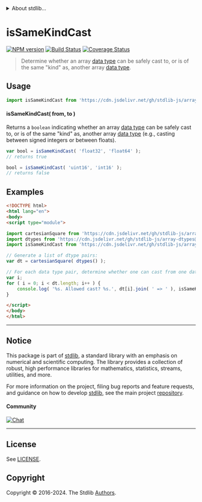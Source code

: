 <!--

@license Apache-2.0

Copyright (c) 2024 The Stdlib Authors.

Licensed under the Apache License, Version 2.0 (the "License");
you may not use this file except in compliance with the License.
You may obtain a copy of the License at

   http://www.apache.org/licenses/LICENSE-2.0

Unless required by applicable law or agreed to in writing, software
distributed under the License is distributed on an "AS IS" BASIS,
WITHOUT WARRANTIES OR CONDITIONS OF ANY KIND, either express or implied.
See the License for the specific language governing permissions and
limitations under the License.

-->


<details>
  <summary>
    About stdlib...
  </summary>
  <p>We believe in a future in which the web is a preferred environment for numerical computation. To help realize this future, we've built stdlib. stdlib is a standard library, with an emphasis on numerical and scientific computation, written in JavaScript (and C) for execution in browsers and in Node.js.</p>
  <p>The library is fully decomposable, being architected in such a way that you can swap out and mix and match APIs and functionality to cater to your exact preferences and use cases.</p>
  <p>When you use stdlib, you can be absolutely certain that you are using the most thorough, rigorous, well-written, studied, documented, tested, measured, and high-quality code out there.</p>
  <p>To join us in bringing numerical computing to the web, get started by checking us out on <a href="https://github.com/stdlib-js/stdlib">GitHub</a>, and please consider <a href="https://opencollective.com/stdlib">financially supporting stdlib</a>. We greatly appreciate your continued support!</p>
</details>

# isSameKindCast

[![NPM version][npm-image]][npm-url] [![Build Status][test-image]][test-url] [![Coverage Status][coverage-image]][coverage-url] <!-- [![dependencies][dependencies-image]][dependencies-url] -->

> Determine whether an array [data type][@stdlib/array/dtypes] can be safely cast to, or is of the same "kind" as, another array [data type][@stdlib/array/dtypes].

<!-- Section to include introductory text. Make sure to keep an empty line after the intro `section` element and another before the `/section` close. -->

<section class="intro">

</section>

<!-- /.intro -->

<!-- Package usage documentation. -->



<section class="usage">

## Usage

```javascript
import isSameKindCast from 'https://cdn.jsdelivr.net/gh/stdlib-js/array-base-assert-is-same-kind-data-type-cast@v0.2.0-esm/index.mjs';
```

#### isSameKindCast( from, to )

Returns a `boolean` indicating whether an array [data type][@stdlib/array/dtypes] can be safely cast to, or is of the same "kind" as, another array [data type][@stdlib/array/dtypes] (e.g., casting between signed integers or between floats).

```javascript
var bool = isSameKindCast( 'float32', 'float64' );
// returns true

bool = isSameKindCast( 'uint16', 'int16' );
// returns false
```

</section>

<!-- /.usage -->

<!-- Package usage notes. Make sure to keep an empty line after the `section` element and another before the `/section` close. -->

<section class="notes">

</section>

<!-- /.notes -->

<!-- Package usage examples. -->

<section class="examples">

## Examples

<!-- eslint no-undef: "error" -->

```html
<!DOCTYPE html>
<html lang="en">
<body>
<script type="module">

import cartesianSquare from 'https://cdn.jsdelivr.net/gh/stdlib-js/array-cartesian-square@esm/index.mjs';
import dtypes from 'https://cdn.jsdelivr.net/gh/stdlib-js/array-dtypes@esm/index.mjs';
import isSameKindCast from 'https://cdn.jsdelivr.net/gh/stdlib-js/array-base-assert-is-same-kind-data-type-cast@v0.2.0-esm/index.mjs';

// Generate a list of dtype pairs:
var dt = cartesianSquare( dtypes() );

// For each data type pair, determine whether one can cast from one data type to another...
var i;
for ( i = 0; i < dt.length; i++ ) {
    console.log( '%s. Allowed cast? %s.', dt[i].join( ' => ' ), isSameKindCast.apply( null, dt[i] ) );
}

</script>
</body>
</html>
```

</section>

<!-- /.examples -->

<!-- Section to include cited references. If references are included, add a horizontal rule *before* the section. Make sure to keep an empty line after the `section` element and another before the `/section` close. -->

<section class="references">

</section>

<!-- /.references -->

<!-- Section for related `stdlib` packages. Do not manually edit this section, as it is automatically populated. -->

<section class="related">

</section>

<!-- /.related -->

<!-- Section for all links. Make sure to keep an empty line after the `section` element and another before the `/section` close. -->


<section class="main-repo" >

* * *

## Notice

This package is part of [stdlib][stdlib], a standard library with an emphasis on numerical and scientific computing. The library provides a collection of robust, high performance libraries for mathematics, statistics, streams, utilities, and more.

For more information on the project, filing bug reports and feature requests, and guidance on how to develop [stdlib][stdlib], see the main project [repository][stdlib].

#### Community

[![Chat][chat-image]][chat-url]

---

## License

See [LICENSE][stdlib-license].


## Copyright

Copyright &copy; 2016-2024. The Stdlib [Authors][stdlib-authors].

</section>

<!-- /.stdlib -->

<!-- Section for all links. Make sure to keep an empty line after the `section` element and another before the `/section` close. -->

<section class="links">

[npm-image]: http://img.shields.io/npm/v/@stdlib/array-base-assert-is-same-kind-data-type-cast.svg
[npm-url]: https://npmjs.org/package/@stdlib/array-base-assert-is-same-kind-data-type-cast

[test-image]: https://github.com/stdlib-js/array-base-assert-is-same-kind-data-type-cast/actions/workflows/test.yml/badge.svg?branch=v0.2.0
[test-url]: https://github.com/stdlib-js/array-base-assert-is-same-kind-data-type-cast/actions/workflows/test.yml?query=branch:v0.2.0

[coverage-image]: https://img.shields.io/codecov/c/github/stdlib-js/array-base-assert-is-same-kind-data-type-cast/main.svg
[coverage-url]: https://codecov.io/github/stdlib-js/array-base-assert-is-same-kind-data-type-cast?branch=main

<!--

[dependencies-image]: https://img.shields.io/david/stdlib-js/array-base-assert-is-same-kind-data-type-cast.svg
[dependencies-url]: https://david-dm.org/stdlib-js/array-base-assert-is-same-kind-data-type-cast/main

-->

[chat-image]: https://img.shields.io/gitter/room/stdlib-js/stdlib.svg
[chat-url]: https://app.gitter.im/#/room/#stdlib-js_stdlib:gitter.im

[stdlib]: https://github.com/stdlib-js/stdlib

[stdlib-authors]: https://github.com/stdlib-js/stdlib/graphs/contributors

[umd]: https://github.com/umdjs/umd
[es-module]: https://developer.mozilla.org/en-US/docs/Web/JavaScript/Guide/Modules

[deno-url]: https://github.com/stdlib-js/array-base-assert-is-same-kind-data-type-cast/tree/deno
[deno-readme]: https://github.com/stdlib-js/array-base-assert-is-same-kind-data-type-cast/blob/deno/README.md
[umd-url]: https://github.com/stdlib-js/array-base-assert-is-same-kind-data-type-cast/tree/umd
[umd-readme]: https://github.com/stdlib-js/array-base-assert-is-same-kind-data-type-cast/blob/umd/README.md
[esm-url]: https://github.com/stdlib-js/array-base-assert-is-same-kind-data-type-cast/tree/esm
[esm-readme]: https://github.com/stdlib-js/array-base-assert-is-same-kind-data-type-cast/blob/esm/README.md
[branches-url]: https://github.com/stdlib-js/array-base-assert-is-same-kind-data-type-cast/blob/main/branches.md

[stdlib-license]: https://raw.githubusercontent.com/stdlib-js/array-base-assert-is-same-kind-data-type-cast/main/LICENSE

[@stdlib/array/dtypes]: https://github.com/stdlib-js/array-dtypes/tree/esm

</section>

<!-- /.links -->
